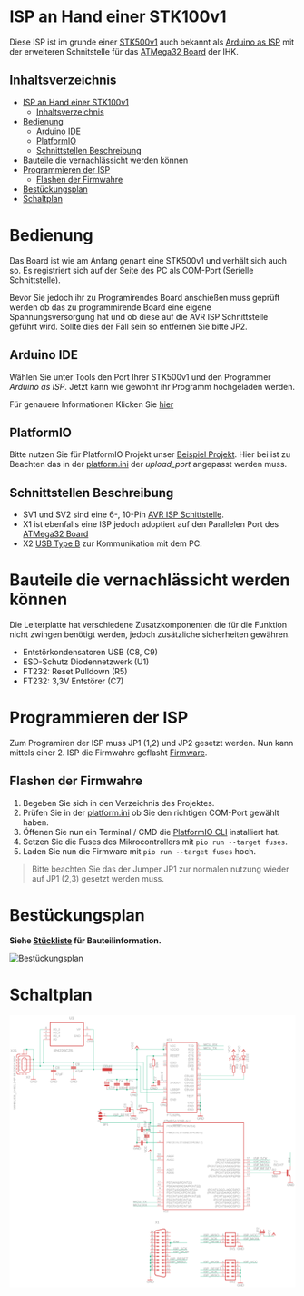 # ISP an Hand einer STK100v1
Diese ISP ist im grunde einer [STK500v1](http://ww1.microchip.com/downloads/en/Appnotes/doc2525.pdf) auch bekannt als [Arduino as ISP](https://www.arduino.cc/en/Tutorial/BuiltInExamples/ArduinoISP) mit der erweiteren Schnitstelle für das [ATMega32 Board](/ATMega32%20Board/ATMega32%20Board.pdf) der IHK.
## Inhaltsverzeichnis
- [ISP an Hand einer STK100v1](#isp-an-hand-einer-stk100v1)
  - [Inhaltsverzeichnis](#inhaltsverzeichnis)
- [Bedienung](#bedienung)
  - [Arduino IDE](#arduino-ide)
  - [PlatformIO](#platformio)
  - [Schnittstellen Beschreibung](#schnittstellen-beschreibung)
- [Bauteile die vernachlässicht werden können](#bauteile-die-vernachlässicht-werden-können)
- [Programmieren der ISP](#programmieren-der-isp)
  - [Flashen der Firmwahre](#flashen-der-firmwahre)
- [Bestückungsplan](#bestückungsplan)
- [Schaltplan](#schaltplan)

# Bedienung

Das Board ist wie am Anfang genant eine STK500v1 und verhält sich auch so. Es registriert sich auf der Seite des PC als COM-Port (Serielle Schnittstelle). 

Bevor Sie jedoch ihr zu Programirendes Board anschießen muss geprüft werden ob das zu programmirende Board eine eigene Spannungsversorgung hat und ob diese auf die AVR ISP Schnittstelle geführt wird. Sollte dies der Fall sein so entfernen Sie bitte JP2.

## Arduino IDE

Wählen Sie unter Tools den Port Ihrer STK500v1 und den Programmer *Arduino as ISP*.
Jetzt kann wie gewohnt ihr Programm hochgeladen werden.

Für genauere Informationen Klicken Sie [hier](https://www.arduino.cc/en/Tutorial/BuiltInExamples/ArduinoISP#program-the-bootloader) 

## PlatformIO

Bitte nutzen Sie für PlatformIO Projekt unser [Beispiel Projekt](/ISP/Beispiel).
Hier bei ist zu Beachten das in der [platform.ini](/ISP/Beispiel/platformio.ini) der *upload_port* angepasst werden muss.


## Schnittstellen Beschreibung

- SV1 und SV2 sind eine 6-, 10-Pin [AVR ISP Schittstelle](https://telecnatron.com/reference/pinouts/avr-isp/index.html).
- X1 ist ebenfalls eine ISP jedoch adoptiert auf den Parallelen Port des [ATMega32 Board](/ATMega32%20Board/ATMega32%20Board.pdf)
- X2 [USB Type B](https://static.giga.de/wp-content/uploads/2015/06/USB-2.0-A-B-Pins.png) zur Kommunikation mit dem PC.

# Bauteile die vernachlässicht werden können
Die Leiterplatte hat verschiedene Zusatzkomponenten die für die Funktion nicht zwingen benötigt werden, jedoch zusätzliche sicherheiten gewähren.

- Entstörkondensatoren USB (C8, C9)
- ESD-Schutz Diodennetzwerk (U1)
- FT232: Reset Pulldown (R5)
- FT232: 3,3V Entstörer (C7)

# Programmieren der ISP

Zum Programiren der ISP muss JP1 (1,2) und JP2 gesetzt werden.
Nun kann mittels einer 2. ISP die Firmwahre geflasht [Firmware](/ISP/Firmware/).
## Flashen der Firmwahre
1. Begeben Sie sich in den Verzeichnis des Projektes.
2. Prüfen Sie in der [platform.ini](/ISP/Firmware/platformio.ini) ob Sie den richtigen COM-Port gewählt haben.
3. Öffenen Sie nun ein Terminal / CMD die [PlatformIO CLI](https://platformio.org/install/cli) installiert hat.
4. Setzen Sie die Fuses des Mikrocontrollers mit ```pio run --target fuses```.
5. Laden Sie nun die Firmware mit ```pio run --target fuses``` hoch.

>  Bitte beachten Sie das der Jumper JP1 zur normalen nutzung wieder auf JP1 (2,3) gesetzt werden muss.

# Bestückungsplan
**Siehe [Stückliste](/ISP/Eagle/Stückliste.txt) für Bauteilinformation.**

![Bestückungsplan](/ISP/Eagle/Bestückungsplan.jpg)

# Schaltplan
![Schaltplan](/ISP/Eagle/Schmatic.png)
